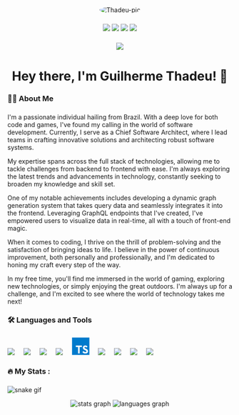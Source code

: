 <div align="center">
  <img align="center" alt="Thadeu-pic" height="150" style="border-radius: 70%;" src="https://i.pinimg.com/originals/19/8f/fb/198ffbfb445e8aeaf22ad6ca395b9c50.gif">
</div>

###

<div align="center">
  <a href = "mailto:thadeu.qodeless@outlook.com"><img src="https://img.shields.io/badge/Microsoft_Outlook-0078D4?style=for-the-badge&logo=microsoft-outlook&logoColor=white target="_blank"></a>
  <a href="https://www.linkedin.com/in/guilherme-thadeu-horta-50563b129/" target="_blank"><img src="https://img.shields.io/badge/-LinkedIn-%230077B5?style=for-the-badge&logo=linkedin&logoColor=white" target="_blank"></a> 
  <a href="" target="_blank"><img src="https://img.shields.io/badge/Instagram-E4405F?style=for-the-badge&logo=instagram&logoColor=white" target="_blank"></a>
  <a href="" target="_blank"><img src="https://img.shields.io/badge/Twitter-1DA1F2?style=for-the-badge&logo=twitter&logoColor=white" target="_blank"></a>
</div>

###

<div align="center">
  <img src="https://visitor-badge.laobi.icu/badge?page_id=guilhermethadeu.guilhermethadeu&"  />
</div>

###

<h1 align="center">Hey there, I'm Guilherme Thadeu! 👋</h1>

###

<h3 align="left">👨‍💻 About Me</h3>

###

<p align="left">I'm a passionate individual hailing from Brazil. With a deep love for both code and games, I've found my calling in the world of software development. Currently, I serve as a Chief Software Architect, where I lead teams in crafting innovative solutions and architecting robust software systems.

My expertise spans across the full stack of technologies, allowing me to tackle challenges from backend to frontend with ease. I'm always exploring the latest trends and advancements in technology, constantly seeking to broaden my knowledge and skill set.

One of my notable achievements includes developing a dynamic graph generation system that takes query data and seamlessly integrates it into the frontend. Leveraging GraphQL endpoints that I've created, I've empowered users to visualize data in real-time, all with a touch of front-end magic.

When it comes to coding, I thrive on the thrill of problem-solving and the satisfaction of bringing ideas to life. I believe in the power of continuous improvement, both personally and professionally, and I'm dedicated to honing my craft every step of the way.

In my free time, you'll find me immersed in the world of gaming, exploring new technologies, or simply enjoying the great outdoors. I'm always up for a challenge, and I'm excited to see where the world of technology takes me next!</p>

###

<h3 align="left">🛠 Languages and Tools</h3>

###

<div align="left">
  <img height="40" src="https://cdn.jsdelivr.net/gh/devicons/devicon@latest/icons/bun/bun-original.svg" />
  <img width="12" />
  <img height="40"  src="https://cdn.jsdelivr.net/gh/devicons/devicon@latest/icons/nodejs/nodejs-original-wordmark.svg" />
  <img width="12" />
  <img height="40" src="https://cdn.jsdelivr.net/gh/devicons/devicon@latest/icons/nestjs/nestjs-original.svg" />
  <img width="12" />
  <img height="40" src="https://cdn.jsdelivr.net/gh/devicons/devicon/icons/git/git-plain.svg">
  <img width="12" />
  <img height="40" src="https://raw.githubusercontent.com/devicons/devicon/master/icons/typescript/typescript-plain.svg">
  <img width="12" />
  <img height="40" src="https://cdn.jsdelivr.net/gh/devicons/devicon@latest/icons/graphql/graphql-plain.svg" />
  <img width="12" />
 <img height="40" src="https://cdn.jsdelivr.net/gh/devicons/devicon@latest/icons/nextjs/nextjs-original.svg" />
  <img width="12" />
  <img height="40" src="https://cdn.jsdelivr.net/gh/devicons/devicon@latest/icons/nginx/nginx-original.svg" />
  <img width="12" />
  <img height="40" src="https://cdn.jsdelivr.net/gh/devicons/devicon/icons/postgresql/postgresql-original.svg">
</div>

###

<h3 align="left">🔥 My Stats :</h3>

###

![snake gif](https://github.com/gthadeu/gthadeu/blob/output/github-contribution-grid-snake.gif)

<div align="center">
  <img src="https://github-readme-stats.vercel.app/api?username=gthadeu&hide_title=false&hide_rank=false&show_icons=true&include_all_commits=true&count_private=true&disable_animations=false&theme=dracula&locale=en&hide_border=false&order=1" height="150" alt="stats graph"  />
  <img src="https://github-readme-stats.vercel.app/api/top-langs?username=gthadeu&locale=en&hide_title=false&layout=compact&card_width=320&langs_count=5&theme=dracula&hide_border=false&order=2" height="150" alt="languages graph"  />
</div>

###
